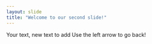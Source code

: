 ```yaml
---
layout: slide
title: "Welcome to our second slide!"
---
```

Your text, new text to add
Use the left arrow to go back!
